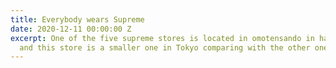```yaml
---
title: Everybody wears Supreme
date: 2020-12-11 00:00:00 Z
excerpt: One of the five supreme stores is located in omotensando in harajuku, Tokyo,
  and this store is a smaller one in Tokyo comparing with the other one in Shibuya.
---
```


